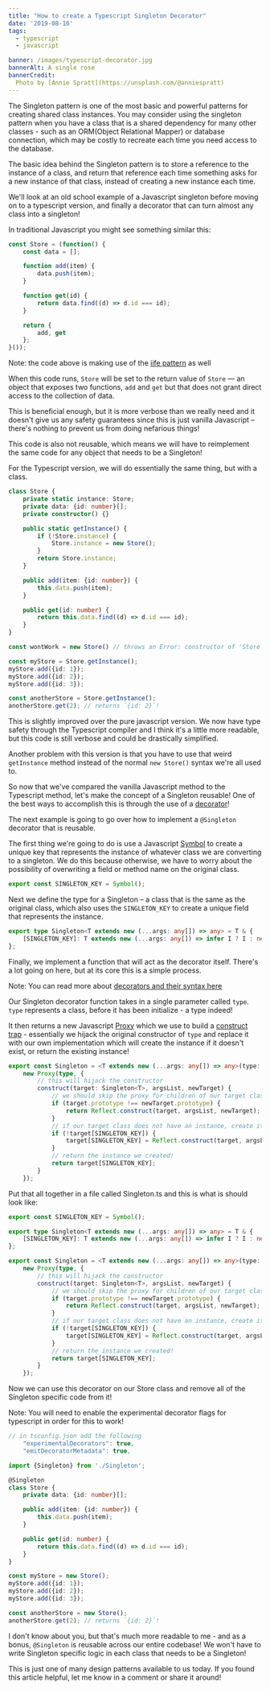 ```yaml
---
title: "How to create a Typescript Singleton Decorator"
date: '2019-08-16'
tags:
  - typescript
  - javascript

banner: /images/typescript-decorator.jpg
bannerAlt: A single rose
bannerCredit:
  Photo by [Annie Spratt](https://unsplash.com/@anniespratt)
---
```


The Singleton pattern is one of the most basic and powerful patterns for creating shared class instances. You may consider using the singleton pattern when you have a class that is a shared dependency for many other classes - such as an ORM(Object Relational Mapper) or database connection, which may be costly to recreate each time you need access to the database.

The basic idea behind the Singleton pattern is to store a reference to the instance of a class, and return that reference each time something asks for a new instance of that class, instead of creating a new instance each time.

We'll look at an old school example of a Javascript singleton before moving on to a typescript version, and finally a decorator that can turn almost any class into a singleton!

In traditional Javascript you might see something similar this:

```javascript
const Store = (function() {
    const data = [];

    function add(item) {
        data.push(item);
    }

    function get(id) {
        return data.find((d) => d.id === id);
    }

    return {
        add, get
    };
}());
```

Note: the code above is making use of the [iife pattern](https://developer.mozilla.org/en-US/docs/Glossary/IIFE) as well

When this code runs, `Store` will be set to the return value of `Store` — an object that exposes two functions, `add` and `get` but that does not grant direct access to the collection of data.

This is beneficial enough, but it is more verbose than we really need and it doesn't give us any safety guarantees since this is just vanilla Javascript – there's nothing to prevent us from doing nefarious things!

This code is also not reusable, which means we will have to reimplement the same code for any object that needs to be a Singleton!

For the Typescript version, we will do essentially the same thing, but with a class.

```typescript
class Store {
    private static instance: Store;
    private data: {id: number}[];
    private constructor() {}

    public static getInstance() {
        if (!Store.instance) {
            Store.instance = new Store();
        }
        return Store.instance;
    }

    public add(item: {id: number}) {
        this.data.push(item);
    }

    public get(id: number) {
        return this.data.find((d) => d.id === id);
    }
}

const wontWork = new Store() // throws an Error: constructor of 'Store' is private

const myStore = Store.getInstance();
myStore.add({id: 1});
myStore.add({id: 2});
myStore.add({id: 3});

const anotherStore = Store.getInstance();
anotherStore.get(2); // returns `{id: 2}`!
```

This is slightly improved over the pure javascript version. We now have type safety through the Typescript compiler and I think it's a little more readable, but this code is still verbose and could be drastically simplified.

Another problem with this version is that you have to use that weird `getInstance` method instead of the normal `new Store()` syntax we're all used to.

So now that we've compared the vanilla Javascript method to the Typescript method, let's make the concept of a Singleton reusable! One of the best ways to accomplish this is through the use of a [decorator](https://www.typescriptlang.org/docs/handbook/decorators.html)!

The next example is going to go over how to implement a `@Singleton` decorator that is reusable.

The first thing we're going to do is use a Javascript [Symbol](https://developer.mozilla.org/en-US/docs/Web/JavaScript/Reference/Global_Objects/Symbol) to create a unique key that represents the instance of whatever class we are converting to a singleton. We do this because otherwise, we have to worry about the possibility of overwriting a field or method name on the original class.

```typescript
export const SINGLETON_KEY = Symbol();
```

Next we define the type for a Singleton – a class that is the same as the original class, which also uses the `SINGLETON_KEY` to create a unique field that represents the instance.

```typescript
export type Singleton<T extends new (...args: any[]) => any> = T & {
    [SINGLETON_KEY]: T extends new (...args: any[]) => infer I ? I : never
};
```

Finally, we implement a function that will act as the decorator itself. There's a lot going on here, but at its core this is a simple process.

 Note: You can read more about [decorators and their syntax here](https://www.typescriptlang.org/docs/handbook/decorators.html)

Our Singleton decorator function takes in a single parameter called `type`.
`type` represents a class, before it has been initialize - a type indeed!

It then returns a new Javascript [Proxy](https://developer.mozilla.org/en-US/docs/Web/JavaScript/Reference/Global_Objects/Proxy) which we use to build a [construct trap](https://developer.mozilla.org/en-US/docs/Web/JavaScript/Reference/Global_Objects/Proxy/handler/construct) - essentially we hijack the original constructor of `type` and replace it with our own implementation which will create the instance if it doesn't exist, or return the existing instance!

```typescript
export const Singleton = <T extends new (...args: any[]) => any>(type: T) =>
    new Proxy(type, {
        // this will hijack the constructor
        construct(target: Singleton<T>, argsList, newTarget) {
            // we should skip the proxy for children of our target class
            if (target.prototype !== newTarget.prototype) {
                return Reflect.construct(target, argsList, newTarget);
            }
            // if our target class does not have an instance, create it
            if (!target[SINGLETON_KEY]) {
                target[SINGLETON_KEY] = Reflect.construct(target, argsList, newTarget);
            }
            // return the instance we created!
            return target[SINGLETON_KEY];
        }
    });
```

Put that all together in a file called Singleton.ts and this is what is should look like:

```typescript
export const SINGLETON_KEY = Symbol();

export type Singleton<T extends new (...args: any[]) => any> = T & {
    [SINGLETON_KEY]: T extends new (...args: any[]) => infer I ? I : never
};

export const Singleton = <T extends new (...args: any[]) => any>(type: T) =>
    new Proxy(type, {
        // this will hijack the constructor
        construct(target: Singleton<T>, argsList, newTarget) {
            // we should skip the proxy for children of our target class
            if (target.prototype !== newTarget.prototype) {
                return Reflect.construct(target, argsList, newTarget);
            }
            // if our target class does not have an instance, create it
            if (!target[SINGLETON_KEY]) {
                target[SINGLETON_KEY] = Reflect.construct(target, argsList, newTarget);
            }
            // return the instance we created!
            return target[SINGLETON_KEY];
        }
    });
```

Now we can use this decorator on our Store class and remove all of the Singleton specific code from it!

Note: You will need to enable the experimental decorator
flags for typescript in order for this to work!

```typescript
// in tsconfig.json add the following
    "experimentalDecorators": true,
    "emitDecoratorMetadata": true,
```

```typescript
import {Singleton} from './Singleton';

@Singleton
class Store {
    private data: {id: number}[];

    public add(item: {id: number}) {
        this.data.push(item);
    }

    public get(id: number) {
        return this.data.find((d) => d.id === id);
    }
}

const myStore = new Store();
myStore.add({id: 1});
myStore.add({id: 2});
myStore.add({id: 3});

const anotherStore = new Store();
anotherStore.get(2); // returns `{id: 2}`!
```

I don't know about you, but that's much more readable to me - and as a bonus, `@Singleton` is reusable across our entire codebase! We won't have to write Singleton specific logic in each class that needs to be a Singleton!

This is just one of many design patterns available to us today. If you found this article helpful, let me know in a comment or share it around!
